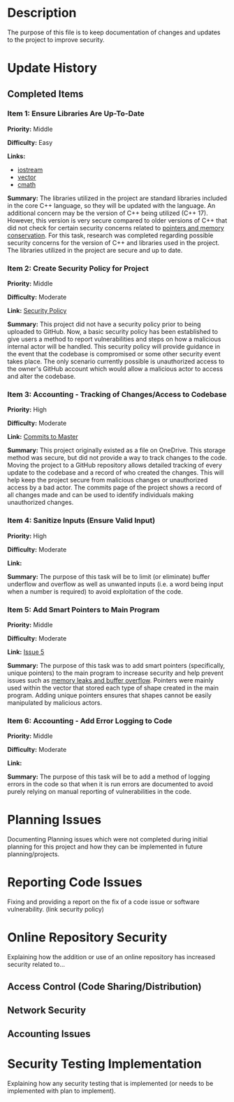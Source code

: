 # Description
The purpose of this file is to keep documentation of changes and updates to the project to improve security. 

# Update History
## Completed Items
### Item 1: Ensure Libraries Are Up-To-Date
**Priority:** Middle <br />

**Difficulty:** Easy <br />

**Links:** 
- [iostream](https://cplusplus.com/reference/iostream/)
- [vector](https://cplusplus.com/reference/vector/vector/)
- [cmath](https://cplusplus.com/reference/cmath/) <br />

**Summary:** The libraries utilized in the project are standard libraries included in the core C++ language, so they will 
be updated with the language. An additional concern may be the version of C++ being utilized (C++ 17). However, this 
version is very secure compared to older versions of C++ that did not check for certain security concerns related to
[pointers and memory conservation](https://learn.microsoft.com/en-us/cpp/cpp/welcome-back-to-cpp-modern-cpp?view=msvc-170).
For this task, research was completed regarding possible security concerns for the version of C++ and libraries used
in the project. The libraries utilized in the project are secure and up to date. 

### Item 2: Create Security Policy for Project
**Priority:** Middle <br />

**Difficulty:** Moderate <br />

**Link:** [Security Policy](https://github.com/HoneyKat11/Shapes-Calculator/commit/b8e770d3a957fadcd50fd018ba0598e427f7326b) <br />

**Summary:** This project did not have a security policy prior to being uploaded to GitHub. Now, a basic security policy
has been established to give users a method to report vulnerabilities and steps on how a malicious internal actor will
be handled. This security policy will provide guidance in the event that the codebase is compromised or some other
security event takes place. The only scenario currently possible is unauthorized access to the owner's GitHub account
which would allow a malicious actor to access and alter the codebase. 

### Item 3: Accounting - Tracking of Changes/Access to Codebase
**Priority:** High <br />

**Difficulty:** Moderate <br />

**Link:** [Commits to Master](https://github.com/HoneyKat11/Shapes-Calculator/commits/master) <br />

**Summary:** This project originally existed as a file on OneDrive. This storage method was secure, but did not provide a 
way to track changes to the code. Moving the project to a GitHub repository allows detailed tracking of every update to
the codebase and a record of who created the changes. This will help keep the project secure from malicious changes or 
unauthorized access by a bad actor. The commits page of the project shows a record of all changes made and can be used 
to identify individuals making unauthorized changes. 

### Item 4: Sanitize Inputs (Ensure Valid Input)
**Priority:** High <br />

**Difficulty:** Moderate <br />

**Link:** <br />

**Summary:** The purpose of this task will be to limit (or eliminate) buffer underflow and overflow as well as unwanted
inputs (i.e. a word being input when a number is required) to avoid exploitation of the code.

### Item 5: Add Smart Pointers to Main Program
**Priority:** Middle <br />

**Difficulty:** Moderate <br />

**Link:** [Issue 5](https://github.com/HoneyKat11/Shapes-Calculator/issues/5)<br />

**Summary:** The purpose of this task was to add smart pointers (specifically, unique pointers) to the main program
to increase security and help prevent issues such as [memory leaks and buffer overflow](https://www.geeksforgeeks.org/smart-pointers-cpp/#). 
Pointers were mainly used within the vector that stored each type of shape created in the main program. Adding unique
pointers ensures that shapes cannot be easily manipulated by malicious actors. 

### Item 6: Accounting - Add Error Logging to Code
**Priority:** Middle <br />

**Difficulty:** Moderate <br />

**Link:** <br />

**Summary:** The purpose of this task will be to add a method of logging errors in the code so that when it is run errors are 
documented to avoid purely relying on manual reporting of vulnerabilities in the code. 

# Planning Issues
Documenting Planning issues which were not completed during initial planning for this project and how they can be implemented in future planning/projects.

# Reporting Code Issues
Fixing and providing a report on the fix of a code issue or software vulnerability. (link security policy)

# Online Repository Security
Explaining how the addition or use of an online repository has increased security related to...
## Access Control (Code Sharing/Distribution)

## Network Security

## Accounting Issues

# Security Testing Implementation
Explaining how any security testing that is implemented (or needs to be implemented with plan to implement).
